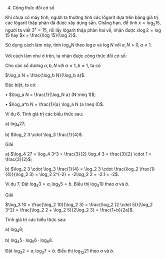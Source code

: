 4. Công thức đổi cơ số

Khi chưa có máy tính, người ta thường tính các lôgarit dựa trên bảng giá trị các lôgarit thập phân đã được xây dựng sẵn. Chẳng hạn, để tính $x = \log_2 15$, người ta viết $2^x = 15$, rồi lấy lôgarit thập phân hai vế, nhận được $x \log 2 = \log 15$ hay $x = \frac{\log 15}{\log 2}$.

Sử dụng cách làm này, tính $\log_a N$ theo $\log a$ và $\log N$ với $a, N > 0, a \neq 1$.

Với cách làm như ở trên, ta nhận được công thức đổi cơ số:

Cho các số dương $a, b, N$ với $a \neq 1, b \neq 1$, ta có

$\log_a N = \frac{\log_b N}{\log_b a}$.

Đặc biệt, ta có:

• $\log_a N = \frac{1}{\log_N a} (N \neq 1)$;

• $\log_a^b N = \frac{1}{a} \log_a N (a \neq 0)$.

Ví dụ 6. Tính giá trị các biểu thức sau:

a) $\log_4 27$;

b) $\log_2 3 \cdot \log_3 \frac{1}{4}$.

Giải

a) $\log_4 27 = \log_4 3^3 = \frac{3}{2} \log_4 3 = \frac{3}{2} \cdot 1 = \frac{3}{2}$;

b) $\log_2 3 \cdot \log_3 \frac{1}{4} = \log_2 3 \cdot \frac{\log_2 \frac{1}{4}}{\log_2 3} = \log_2 2^{-2} = -2\log_2 2 = -2.1 = -2$.

Ví dụ 7. Đặt $\log_3 3 = a, \log_3 5 = b$. Biểu thị $\log_3 10$ theo $a$ và $b$.

Giải

$\log_3 10 = \frac{\log_2 10}{\log_2 3} = \frac{\log_2 (2 \cdot 5)}{\log_2 3^2} = \frac{\log_2 2 + \log_2 5}{2\log_2 3} = \frac{1+b}{2a}$.

Tính giá trị các biểu thức sau:

a) $\log_4 8$;

b) $\log_4 5 \cdot \log_5 6 \cdot \log_6 8$.

Đặt $\log_3 2 = a, \log_3 7 = b$. Biểu thị $\log_{12} 21$ theo $a$ và $b$.